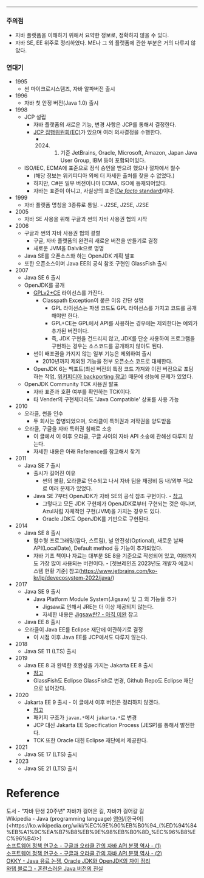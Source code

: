 - - -

### 주의점

- 자바 플랫폼을 이해하기 위해서 요약한 정보로, 정확하지 않을 수 있다. 
- 자바 SE, EE 위주로 정리하였다. ME나 그 외 플랫폼에 관한 부분은 거의 다루지 않았다.

### 연대기

- 1995
	- 썬 마이크로시스템즈, 자바 알파버전 출시
- 1996
	- 자바 첫 안정 버전(Java 1.0) 출시
- 1998
	- JCP 설립
		- 자바 플랫폼의 새로운 기능, 변경 사항은 JCP를 통해서 결정한다.
		- [JCP 집행위원회(EC)](https://www.jcp.org/en/participation/committee)가 있으며 여러 의사결정을 수행한다.
			- 2024. 01. 기준 JetBrains, Oracle, Microsoft, Amazon, Japan Java User Group, IBM 등이 포함되어있다.
	- ISO/IEC, ECMA에 표준으로 정식 승인을 받으려 했으나 절차에서 철수
		- (해당 정보는 위키피디아 외에 더 자세한 출처를 찾을 수 없었다.)
		- 하지만, C#은 일부 버전이나마 ECMA, ISO에 등재되어있다.
		- 자바는 표준이 아니고, 사실상의 표준([_De facto_ standard](https://en.wikipedia.org/wiki/De_facto_standard))이다.
- 1999
	- 자바 플랫폼 명칭을 3종류로 통일. - J2SE, J2SE, J2SE
- 2005
	- 자바 SE 사용을 위해 구글과 썬의 자바 사용권 협의 시작
- 2006
	- 구글과 썬의 자바 사용권 협의 결렬
		- 구글, 자바 플랫폼의 완전히 새로운 버전을 만들기로 결정
		- 새로운 JVM을 Dalvik으로 명명
	- Java SE를 오픈소스화 하는 OpenJDK 계획 발표
	- 또한 오픈소스이며 Java EE의 공식 참조 구현인 GlassFish 출시
- 2007
	- Java SE 6 출시
	- OpenJDK를 공개
		- [GPLv2+CE](http://openjdk.java.net/legal/gplv2+ce.html) 라이선스를 가진다.
			- Classpath Exception이 붙은 이유 간단 설명
				- GPL 라이선스는 파생 코드도 GPL 라이선스를 가지고 코드를 공개해야만 한다. 
				- GPL+CE는 GPL에서 API를 사용하는 경우에는 제외한다는 예외가 추가된 버전이다.
				- 즉, JDK 구현을 건드리지 않고, JDK를 단순 사용하여 프로그램을 구현하는 경우는 소스코드를 공개하지 않아도 된다.
		- 썬이 배포권을 가지지 않는 일부 기능은 제외하여 출시
			- 2010년까지 제외된 기능을 전부 오픈소스 코드로 대체한다.
		- OpenJDK 6는 백포트(최신 버전의 특정 코드 가져와 이전 버전으로 포팅하는 작업, [위키피디아 backporting 참고](https://en.wikipedia.org/wiki/Backporting)) 때문에 성능에 문제가 있었다.
	- OpenJDK Community TCK 사용권 발표
		- 자바 표준과 호환 여부를 확인하는 TCK이다.
		- 타 Vender의 구현체더라도 'Java Compatible' 상표를 사용 가능
- 2010
	- 오라클, 썬을 인수
		- 두 회사는 합병되었으며, 오라클이 특허권과 저작권을 양도받음
	- 오라클, 구글을 자바 특허권 침해로 소송
		- 이 글에서 이 이후 오라클, 구글 사이의 자바 API 소송에 관해선 다루지 않는다.
		- 자세한 내용은 아래 Reference를 참고해서 찾기
- 2011
	- Java SE 7 출시
		- 출시가 길어진 이유
			- 썬의 불황, 오라클로 인수되고 나서 자바 팀을 재정비 등 내/외부 적으로 여러 문제가 있었다.
		- Java SE 7부터 OpenJDK가 자바 SE의 공식 참조 구현이다. - [참고](https://jdk.java.net/java-se-ri/7)
			- 그렇다고 모든 JDK 구현체가 OpenJDK로부터 구현되는 것은 아니며, Azul처럼 자체적인 구현(JVM)을 가지는 경우도 있다.
			- Oracle JDK도 OpenJDK를 기반으로 구현된다.
- 2014
	- Java SE 8 출시
		- 함수형 프로그래밍(람다, 스트림), 널 안전성(Optional), 새로운 날짜 API(LocalDate), Default method 등 기능이 추가되었다.
		- 자바 기초 책이나 자료는 대부분 SE 8을 기준으로 작성되어 있고, 여태까지도 가장 많이 사용되는 버전이다. - [젯브레인즈 2023년도 개발자 에코시스템 현황 기준] 참고(https://www.jetbrains.com/ko-kr/lp/devecosystem-2022/java/)
- 2017
	- Java SE 9 출시
		- Java Platform Module System(Jigsaw) 및 그 외 기능들 추가
			- Jigsaw로 인해서 JRE는 더 이상 제공되지 않는다.
			- 자세한 내용은 [Jigsaw란? - 아직 미완](notes/Java%20Platform/Jigsaw란?%20-%20아직%20미완.md) 참고
	- Java EE 8 출시
	- 오라클이 Java EE를 Eclipse 재단에 이관하기로 결정
		- 이 시점 이후 Java EE를 JCP에서도 다루지 않는다.
- 2018
	- Java SE 11 (LTS) 출시
- 2019
	- Java EE 8 과 완벽한 호완성을 가지는 Jakarta EE 8 출시
		- [참고](https://jakarta.ee/news/jakarta-ee-8-released/)
		- GlassFish도 Eclipse GlassFish로 변경, Github Repo도 Eclipse 재단으로 넘어갔다.
- 2020
	- Jakarta EE 9 출시 - 이 글에서 이후 버전은 정리하지 않겠다.
		- [참고](https://jakarta.ee/news/jakarta-ee-9-released/)
		- 패키지 구조가 `javax.*`에서 `jakarta.*`로 변경
		- JCP 대신 Jakarta EE Specification Process (JESP)를 통해서 발전한다.
		- TCK 또한 Oracle 대힌 Eclipse 재단에서 제공한다.
- 2021
	- Java SE 17 (LTS) 출시
- 2023
	- Java SE 21 (LTS) 출시
# Reference

도서 - “자바 탄생 20주년” 자바가 걸어온 길, 자바가 걸어갈 길      
Wikipedia - Java (programming language) [영어](https://en.wikipedia.org/wiki/Java_(programming_language)#cite_note-32)/[한국어](<https://ko.wikipedia.org/wiki/%EC%9E%90%EB%B0%94_(%ED%94%84%EB%A1%9C%EA%B7%B8%EB%9E%98%EB%B0%8D_%EC%96%B8%EC%96%B4)>)      
[소프트웨어 정책 연구소 - 구글과 오라클 간의 자바 API 분쟁 역사 - (1)](https://spri.kr/posts/view/22066?code=data_all&study_type=industry_trend)      
[소프트웨어 정책 연구소 - 구글과 오라클 간의 자바 API 분쟁 역사 - (2)](https://www.spri.kr/posts/view/22162?code=industry_trend)      
[OKKY - Java 유료 논쟁, Oracle JDK와 OpenJDK의 차이 정리](https://okky.kr/articles/490213)      
[와탭 블로그 - 혼란스러운 Java 버전의 진실](https://www.whatap.io/ko/blog/12/)      

